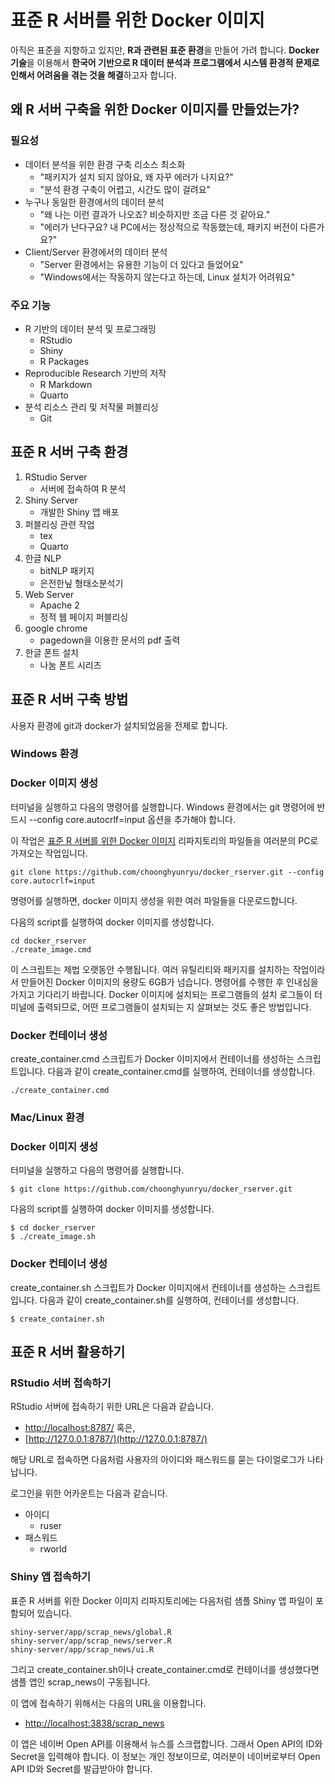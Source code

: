 # 표준 R 서버를 위한 Docker 이미지

아직은 표준을 지향하고 있지만, **R과 관련된 표준 환경**을 만들어 가려 합니다. **Docker 기술**을 이용해서 **한국어 기반으로 R 데이터 분석과 프로그램에서 시스템 환경적 문제로 인해서 어려움을 겪는 것을 해결**하고자 합니다. 

## 왜 R 서버 구축을 위한 Docker 이미지를 만들었는가?

### 필요성

- 데이터 분석을 위한 환경 구축 리소스 최소화
  - "패키지가 설치 되지 않아요, 왜 자꾸 에러가 나지요?"
  - "분석 환경 구축이 어렵고, 시간도 많이 걸려요"
- 누구나 동일한 환경에서의 데이터 분석
  - "왜 나는 이런 결과가 나오죠? 비슷하지만 조금 다른 것 같아요."
  - "에러가 난다구요? 내 PC에서는 정상적으로 작동했는데, 패키지 버전이 다른가요?"
- Client/Server 환경에서의 데이터 분석
  - "Server 환경에서는 유용한 기능이 더 있다고 들었어요"
  - "Windows에서는 작동하지 않는다고 하는데, Linux 설치가 어려워요"

### 주요 기능
- R 기반의 데이터 분석 및 프로그래밍 
  - RStudio
  - Shiny
  - R Packages
- Reproducible Research 기반의 저작
  - R Markdown
  - Quarto
- 분석 리소스 관리 및 저작물 퍼블리싱
  - Git 
  
## 표준 R 서버 구축 환경

1. RStudio Server
    - 서버에 접속하여 R 분석
1. Shiny Server
    - 개발한 Shiny 앱 배포
1. 퍼블리싱 관련 작업
    - tex
    - Quarto    
1. 한글 NLP
    - bitNLP 패키지
    - 은전한닢 형태소분석기
1. Web Server
    - Apache 2
    - 정적 웹 페이지 퍼블리싱    
1. google chrome
    - pagedown을 이용한 문서의 pdf 출력
1. 한글 폰트 설치
    - 나눔 폰트 시리즈

## 표준 R 서버 구축 방법

사용자 환경에 git과 docker가 설치되었음을 전제로 합니다.

### Windows 환경
### Docker 이미지 생성

터미널을 실행하고 다음의 명령어를 실행합니다. Windows 환경에서는 git 명령어에 반드시 --config core.autocrlf=input 옵션을 추가해야 합니다.

이 작업은 [표준 R 서버를 위한 Docker 이미지](https://github.com/choonghyunryu/docker_rserver) 리파지토리의 파일들을 여러분의 PC로 가져오는 작업입니다.

````
git clone https://github.com/choonghyunryu/docker_rserver.git --config core.autocrlf=input
````

명령어를 실행하면, docker 이미지 생성을 위한 여러 파일들을 다운로드합니다.

다음의 script를 실행하여 docker 이미지를 생성합니다.

````
cd docker_rserver 
./create_image.cmd
````

이 스크립트는 제법 오랫동안 수행됩니다. 여러 유틸리티와 패키지를 설치하는 작업이라서 만들어진 Docker 이미지의 용량도 6GB가 넘습니다. 명령어를 수행한 후 인내심을 가지고 기다리기 바랍니다. Docker 이미지에 설치되는 프로그램들의 설치 로그들이 터미널에 출력되므로, 어떤 프로그램들이 설치되는 지 살펴보는 것도 좋은 방법입니다.

### Docker 컨테이너 생성

create_container.cmd 스크립트가 Docker 이미지에서 컨테이너를 생성하는 스크립트입니다. 다음과 같이 create_container.cmd를 실행하여, 컨테이너를 생성합니다.

````
./create_container.cmd
````

### Mac/Linux 환경

### Docker 이미지 생성

터미널을 실행하고 다음의 명령어를 실행합니다. 

````
$ git clone https://github.com/choonghyunryu/docker_rserver.git
````

다음의 script를 실행하여 docker 이미지를 생성합니다.

````
$ cd docker_rserver 
$ ./create_image.sh
````

### Docker 컨테이너 생성

create_container.sh 스크립트가 Docker 이미지에서 컨테이너를 생성하는 스크립트입니다. 다음과 같이 create_container.sh를 실행하여, 컨테이너를 생성합니다.

````
$ create_container.sh
````

## 표준 R 서버 활용하기

### RStudio 서버 접속하기
RStudio 서버에 접속하기 위한 URL은 다음과 같습니다.

- [http://localhost:8787/](http://localhost:8787/) 혹은,
- [http://127.0.0.1:8787/](http://127.0.0.1:8787/)

해당 URL로 접속하면 다음처럼 사용자의 아이디와 패스워드를 묻는 다이얼로그가 나타납니다.

로그인을 위한 어카운트는 다음과 같습니다.

- 아이디
    - ruser
- 패스워드
    - rworld
    
### Shiny 앱 접속하기
표준 R 서버를 위한 Docker 이미지 리파지토리에는 다음처럼 샘플 Shiny 앱 파일이 포함되어 있습니다.

```
shiny-server/app/scrap_news/global.R
shiny-server/app/scrap_news/server.R
shiny-server/app/scrap_news/ui.R
```

그리고 create_container.sh이나 create_container.cmd로 컨테이너를 생성했다면 샘플 앱인 scrap_news이 구동됩니다.

이 앱에 접속하기 위해서는 다음의 URL을 이용합니다.

- [http://localhost:3838/scrap_news](http://localhost:3838/scrap_news)

이 앱은 네이버 Open API를 이용해서 뉴스를 스크랩합니다. 그래서 Open API의 ID와 Secret을 입력해야 합니다. 이 정보는 개인 정보이므로, 여러분이 네이버로부터 Open API ID와 Secret를 발급받아야 합니다.
